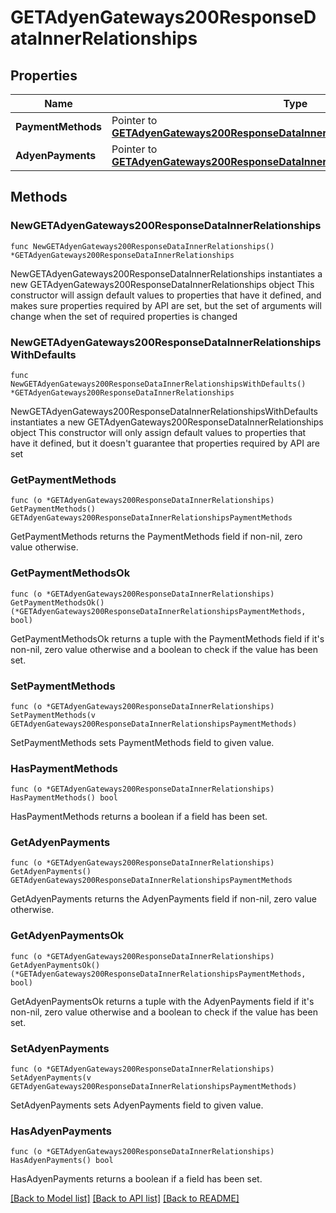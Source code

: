 # GETAdyenGateways200ResponseDataInnerRelationships

## Properties

Name | Type | Description | Notes
------------ | ------------- | ------------- | -------------
**PaymentMethods** | Pointer to [**GETAdyenGateways200ResponseDataInnerRelationshipsPaymentMethods**](GETAdyenGateways200ResponseDataInnerRelationshipsPaymentMethods.md) |  | [optional] 
**AdyenPayments** | Pointer to [**GETAdyenGateways200ResponseDataInnerRelationshipsPaymentMethods**](GETAdyenGateways200ResponseDataInnerRelationshipsPaymentMethods.md) |  | [optional] 

## Methods

### NewGETAdyenGateways200ResponseDataInnerRelationships

`func NewGETAdyenGateways200ResponseDataInnerRelationships() *GETAdyenGateways200ResponseDataInnerRelationships`

NewGETAdyenGateways200ResponseDataInnerRelationships instantiates a new GETAdyenGateways200ResponseDataInnerRelationships object
This constructor will assign default values to properties that have it defined,
and makes sure properties required by API are set, but the set of arguments
will change when the set of required properties is changed

### NewGETAdyenGateways200ResponseDataInnerRelationshipsWithDefaults

`func NewGETAdyenGateways200ResponseDataInnerRelationshipsWithDefaults() *GETAdyenGateways200ResponseDataInnerRelationships`

NewGETAdyenGateways200ResponseDataInnerRelationshipsWithDefaults instantiates a new GETAdyenGateways200ResponseDataInnerRelationships object
This constructor will only assign default values to properties that have it defined,
but it doesn't guarantee that properties required by API are set

### GetPaymentMethods

`func (o *GETAdyenGateways200ResponseDataInnerRelationships) GetPaymentMethods() GETAdyenGateways200ResponseDataInnerRelationshipsPaymentMethods`

GetPaymentMethods returns the PaymentMethods field if non-nil, zero value otherwise.

### GetPaymentMethodsOk

`func (o *GETAdyenGateways200ResponseDataInnerRelationships) GetPaymentMethodsOk() (*GETAdyenGateways200ResponseDataInnerRelationshipsPaymentMethods, bool)`

GetPaymentMethodsOk returns a tuple with the PaymentMethods field if it's non-nil, zero value otherwise
and a boolean to check if the value has been set.

### SetPaymentMethods

`func (o *GETAdyenGateways200ResponseDataInnerRelationships) SetPaymentMethods(v GETAdyenGateways200ResponseDataInnerRelationshipsPaymentMethods)`

SetPaymentMethods sets PaymentMethods field to given value.

### HasPaymentMethods

`func (o *GETAdyenGateways200ResponseDataInnerRelationships) HasPaymentMethods() bool`

HasPaymentMethods returns a boolean if a field has been set.

### GetAdyenPayments

`func (o *GETAdyenGateways200ResponseDataInnerRelationships) GetAdyenPayments() GETAdyenGateways200ResponseDataInnerRelationshipsPaymentMethods`

GetAdyenPayments returns the AdyenPayments field if non-nil, zero value otherwise.

### GetAdyenPaymentsOk

`func (o *GETAdyenGateways200ResponseDataInnerRelationships) GetAdyenPaymentsOk() (*GETAdyenGateways200ResponseDataInnerRelationshipsPaymentMethods, bool)`

GetAdyenPaymentsOk returns a tuple with the AdyenPayments field if it's non-nil, zero value otherwise
and a boolean to check if the value has been set.

### SetAdyenPayments

`func (o *GETAdyenGateways200ResponseDataInnerRelationships) SetAdyenPayments(v GETAdyenGateways200ResponseDataInnerRelationshipsPaymentMethods)`

SetAdyenPayments sets AdyenPayments field to given value.

### HasAdyenPayments

`func (o *GETAdyenGateways200ResponseDataInnerRelationships) HasAdyenPayments() bool`

HasAdyenPayments returns a boolean if a field has been set.


[[Back to Model list]](../README.md#documentation-for-models) [[Back to API list]](../README.md#documentation-for-api-endpoints) [[Back to README]](../README.md)



